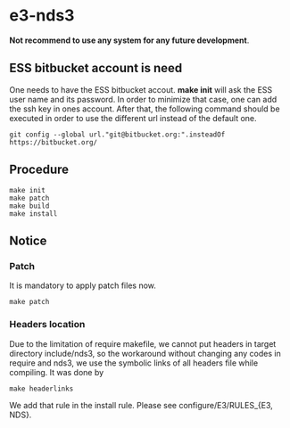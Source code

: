 # e3-nds3

**Not recommend to use any system for any future development**.



## ESS bitbucket account is need

One needs to have the ESS bitbucket accout. **make init** will ask the ESS user name and its password. In order to minimize that case, one can add the ssh key in ones account. After that, the following command should be executed in order to use the different url instead of the default one.


```
git config --global url."git@bitbucket.org:".insteadOf https://bitbucket.org/
```

## Procedure

```
make init
make patch
make build
make install
```

## Notice
### Patch
It is mandatory to apply patch files now. 

```
make patch
```

### Headers location
Due to the limitation of require makefile, we cannot put headers in target directory include/nds3, so the workaround without changing any codes in require and nds3, we use the symbolic links of all headers file while compiling. It was done by 

```
make headerlinks
```
We add that rule in the install rule. Please see configure/E3/RULES_{E3, NDS}. 

